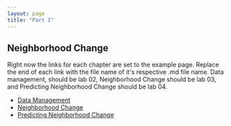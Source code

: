 ```yaml
---
layout: page
title: "Part I"
---
```


## Neighborhood Change

Right now the links for each chapter are set to the example page. Replace the end of each link with the file name of it's respective .md file name. Data management,
should be lab 02, Neighborhood Change should be lab 03, and Predicting Neighborhood Change should be lab 04.

  - [Data Management](https://r-class.github.io/cpp-528-fall-2021-group-01/_posts/2021-03-14-ch01-example_page/)
  - [Neighborhood Change](https://r-class.github.io/cpp-528-fall-2021-group-01/_posts/2021-03-14-ch01-example_page/)
  - [Predicting Neighborhood Change](https://r-class.github.io/cpp-528-fall-2021-group-01/_chapters/2021-11-13-ch03-predicting_change.md/)
